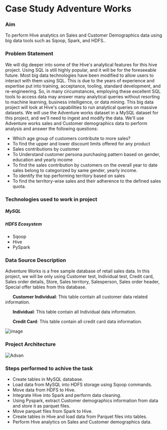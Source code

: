 <h1>Case Study Adventure Works</h1>
<h3>Aim</h3>
<p>To perform Hive analytics on Sales and Customer Demographics data using big data tools such as Sqoop, Spark, and HDFS..</p>

<h3>Problem Statement</h3>
<p>
We will dig deeper into some of the Hive's analytical features for this hive project. Using SQL is still highly popular, and it will be for the foreseeable future. Most big data technologies have been modified to allow users to interact with them using SQL. This is due to the years of experience and expertise put into training, acceptance, tooling, standard development, and re-engineering. So, in many circumstances, employing these excellent SQL tools to access data may answer many analytical queries without resorting to machine learning, business intelligence, or data mining.
This big data project will look at Hive's capabilities to run analytical queries on massive datasets. We will use the Adventure works dataset in a MySQL dataset for this project, and we'll need to ingest and modify the data. We'll use Adventure works sales and Customer demographics data to perform analysis and answer the following questions:</p>

<ul>
 <li>Which age group of customers contribute to more sales?</li>
 <li>To find the upper and lower discount limits offered for any product</li> 
 <li>Sales contributions by customer</li>
 <li>To Understand customer persona purchasing pattern based on gender, education and yearly income</li>
 <li>To find the sales contribution by customers on the overall year to date sales belong to categorized by same gender, yearly income.</li>
 <li>To identify the top performing territory based on sales</li>
 <li>To find the territory-wise sales and their adherence to the defined sales quota.</li>
</ul>

<h3>Technologies used to work in project</h3>
<h5>MySQL</h6>
<h5>HDFS Ecosystem</h5>

<ul>
 <li>Sqoop</li>
 <li>Hive</li>
 <li>PySpark</li>
</li>
</ul>  

<h3>Data Source Description</h3>
<p>Adventure Works is a free sample database of retail sales data. In this project, we will be only using Customer test, Individual test, Credit card, Sales order details, Store, Sales territory, Salesperson, Sales order header, Special offer tables from this database.</p>
<p>&nbsp;&nbsp; &nbsp;&nbsp;  <b>Customer Individual</b>: This table contain all customer data related information.</p>
<p>&nbsp;&nbsp; &nbsp;&nbsp;  <b>Individual</b>: This table contain all Individual data information.</p>
<p>&nbsp;&nbsp; &nbsp;&nbsp;  <b>Credit Card</b>: This table contain all credit card data information.</p>


![image](https://user-images.githubusercontent.com/100192276/159165809-b0e591e2-9b0e-404e-9f04-41a25f6b8ac9.png)


<h3>Project Architecture</h3>

![Advan](https://user-images.githubusercontent.com/100192276/159118171-900a13d7-f750-410c-bd78-be85008e8c92.jpg)

<h3>Steps performed to achive the task</h3>
<ul>
 <li>Create tables in MySQL database.</li>
 <li>Load data from MySQL into HDFS storage using Sqoop commands.</li>
 <li>Move data from HDFS to Hive.</li>
 <li>Integrate Hive into Spark and perform data cleaning.</li>
 <li>Using Pyspark, extract Customer demographics information from data and store it as parquet files.</li>
 <li>Move parquet files from Spark to Hive.</li>
 <li>Create tables in Hive and load data from Parquet files into tables.</li>
 <li>Perform Hive analytics on Sales and Customer demographics data.</li>
</ul>






